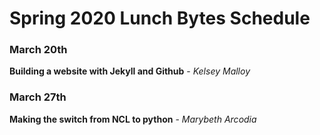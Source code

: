 # Spring 2020 Lunch Bytes Schedule

### March 20th 
**Building a website with Jekyll and Github** - *Kelsey Malloy*

### March 27th
**Making the switch from NCL to python** - *Marybeth Arcodia*
